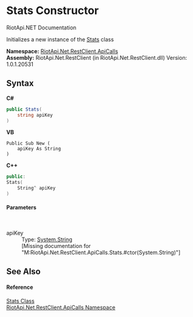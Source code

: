 # Stats Constructor 
RiotApi.NET Documentation 

Initializes a new instance of the <a href="c4043aeb-141f-4aa7-a58d-9b7ff8d5cb34">Stats</a> class

**Namespace:**&nbsp;<a href="ce503962-9d76-4097-585e-86aa8997f5c3">RiotApi.Net.RestClient.ApiCalls</a><br />**Assembly:**&nbsp;RiotApi.Net.RestClient (in RiotApi.Net.RestClient.dll) Version: 1.0.1.20531

## Syntax

**C#**<br />
``` C#
public Stats(
	string apiKey
)
```

**VB**<br />
``` VB
Public Sub New ( 
	apiKey As String
)
```

**C++**<br />
``` C++
public:
Stats(
	String^ apiKey
)
```


#### Parameters
&nbsp;<dl><dt>apiKey</dt><dd>Type: <a href="http://msdn2.microsoft.com/en-us/library/s1wwdcbf" target="_blank">System.String</a><br />\[Missing <param name="apiKey"/> documentation for "M:RiotApi.Net.RestClient.ApiCalls.Stats.#ctor(System.String)"\]</dd></dl>

## See Also


#### Reference
<a href="c4043aeb-141f-4aa7-a58d-9b7ff8d5cb34">Stats Class</a><br /><a href="ce503962-9d76-4097-585e-86aa8997f5c3">RiotApi.Net.RestClient.ApiCalls Namespace</a><br />